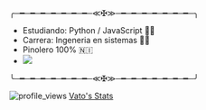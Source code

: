 ╭─━─━─━─━─━─━─━─≪✠≫─━─━─━─━─━─━─━─╮

- Estudiando: Python / JavaScript 👨‍💻
- Carrera: Ingeneria en sistemas 👨‍🎓
- Pinolero 100% 🇳🇮
- ![](https://imgur.com/kORCgo5.png)

╰─━─━─━─━─━─━─━─≪✠≫─━─━─━─━─━─━─━─╯


![profile_views](https://komarev.com/ghpvc/?username=ElVatoEste)
[Vato's Stats](https://github-readme-stats.vercel.app/api?username=ElVatoEste&show_icons=true&hide=contribs,prs&cache_seconds=86400&theme=darcula)
